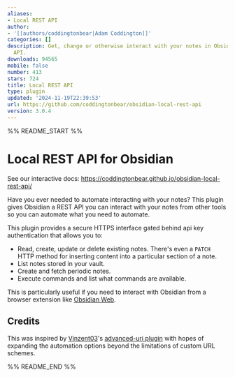 ```yaml
---
aliases:
- Local REST API
author:
- '[[authors/coddingtonbear|Adam Coddington]]'
categories: []
description: Get, change or otherwise interact with your notes in Obsidian via a REST
  API.
downloads: 94565
mobile: false
number: 413
stars: 724
title: Local REST API
type: plugin
updated: '2024-11-19T22:39:53'
url: https://github.com/coddingtonbear/obsidian-local-rest-api
version: 3.0.4
---
```


%% README_START %%

# Local REST API for Obsidian

See our interactive docs: https://coddingtonbear.github.io/obsidian-local-rest-api/

Have you ever needed to automate interacting with your notes?  This plugin gives Obsidian a REST API you can interact with your notes from other tools so you can automate what you need to automate.

This plugin provides a secure HTTPS interface gated behind api key authentication that allows you to:

- Read, create, update or delete existing notes.  There's even a `PATCH` HTTP method for inserting content into a particular section of a note.
- List notes stored in your vault.
- Create and fetch periodic notes.
- Execute commands and list what commands are available.

This is particularly useful if you need to interact with Obsidian from a browser extension like [Obsidian Web](https://chrome.google.com/webstore/detail/obsidian-web/edoacekkjanmingkbkgjndndibhkegad).

## Credits

This was inspired by [Vinzent03](https://github.com/Vinzent03)'s [advanced-uri plugin](https://github.com/Vinzent03/obsidian-advanced-uri) with hopes of expanding the automation options beyond the limitations of custom URL schemes.


%% README_END %%